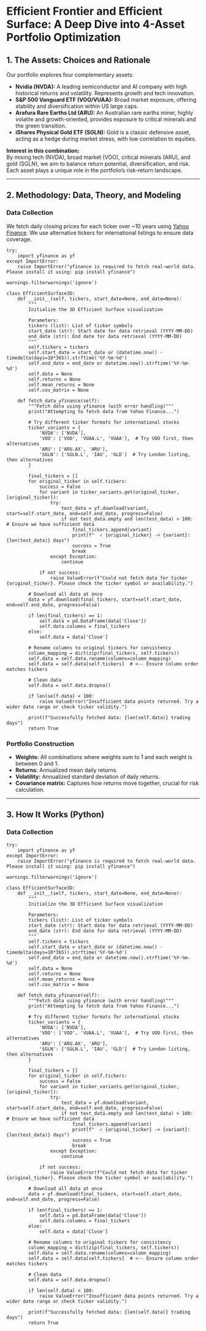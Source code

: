 # Efficient Frontier and Efficient Surface: A Deep Dive into 4-Asset Portfolio Optimization

## 1. The Assets: Choices and Rationale

Our portfolio explores four complementary assets:

- **Nvidia (NVDA):** A leading semiconductor and AI company with high historical returns and volatility. Represents growth and tech innovation.
- **S&P 500 Vanguard ETF (VOO/VUAA):** Broad market exposure, offering stability and diversification within US large caps.
- **Arafura Rare Earths Ltd (ARU):** An Australian rare earths miner, highly volatile and growth-oriented, provides exposure to critical minerals and the green transition.
- **iShares Physical Gold ETF (SGLN):** Gold is a classic defensive asset, acting as a hedge during market stress, with low correlation to equities.

**Interest in this combination:**  
By mixing tech (NVDA), broad market (VOO), critical minerals (ARU), and gold (SGLN), we aim to balance return potential, diversification, and risk. Each asset plays a unique role in the portfolio’s risk-return landscape.

---

## 2. Methodology: Data, Theory, and Modeling

### Data Collection

We fetch daily closing prices for each ticker over ~10 years using [Yahoo Finance](https://finance.yahoo.com/). We use alternative tickers for international listings to ensure data coverage.

```{r}
try:
    import yfinance as yf
except ImportError:
    raise ImportError("yfinance is required to fetch real-world data. Please install it using: pip install yfinance")

warnings.filterwarnings('ignore')

class EfficientSurface3D:
    def __init__(self, tickers, start_date=None, end_date=None):
        """
        Initialize the 3D Efficient Surface visualization
        
        Parameters:
        tickers (list): List of ticker symbols
        start_date (str): Start date for data retrieval (YYYY-MM-DD)
        end_date (str): End date for data retrieval (YYYY-MM-DD)
        """
        self.tickers = tickers
        self.start_date = start_date or (datetime.now() - timedelta(days=10*365)).strftime('%Y-%m-%d')
        self.end_date = end_date or datetime.now().strftime('%Y-%m-%d')
        self.data = None
        self.returns = None
        self.mean_returns = None
        self.cov_matrix = None
        
    def fetch_data_yfinance(self):
        """Fetch data using yfinance (with error handling)"""
        print("Attempting to fetch data from Yahoo Finance...")
        
        # Try different ticker formats for international stocks
        ticker_variants = {
            'NVDA': ['NVDA'],
            'VOO': ['VOO', 'VUAA.L', 'VUAA'],  # Try VOO first, then alternatives
            'ARU': ['ARU.AX', 'ARU'],
            'SGLN': ['SGLN.L', 'IAU', 'GLD']  # Try London listing, then alternatives
        }
        
        final_tickers = []
        for original_ticker in self.tickers:
            success = False
            for variant in ticker_variants.get(original_ticker, [original_ticker]):
                try:
                    test_data = yf.download(variant, start=self.start_date, end=self.end_date, progress=False)
                    if not test_data.empty and len(test_data) > 100:  # Ensure we have sufficient data
                        final_tickers.append(variant)
                        print(f"  ✓ {original_ticker} -> {variant}: {len(test_data)} days")
                        success = True
                        break
                except Exception:
                    continue
            
            if not success:
                raise ValueError(f"Could not fetch data for ticker {original_ticker}. Please check the ticker symbol or availability.")
        
        # Download all data at once
        data = yf.download(final_tickers, start=self.start_date, end=self.end_date, progress=False)
        
        if len(final_tickers) == 1:
            self.data = pd.DataFrame(data['Close'])
            self.data.columns = final_tickers
        else:
            self.data = data['Close']
            
        # Rename columns to original tickers for consistency
        column_mapping = dict(zip(final_tickers, self.tickers))
        self.data = self.data.rename(columns=column_mapping)
        self.data = self.data[self.tickers]  # <-- Ensure column order matches tickers
        
        # Clean data
        self.data = self.data.dropna()
        
        if len(self.data) < 100:
            raise ValueError("Insufficient data points returned. Try a wider date range or check ticker validity.")
            
        print(f"Successfully fetched data: {len(self.data)} trading days")
        return True
```

### Portfolio Construction

- **Weights:** All combinations where weights sum to 1 and each weight is between 0 and 1.
- **Returns:** Annualized mean daily returns.
- **Volatility:** Annualized standard deviation of daily returns.
- **Covariance matrix:** Captures how returns move together, crucial for risk calculation.

---

## 3. How It Works (Python)


### Data Collection

```{r}
try:
    import yfinance as yf
except ImportError:
    raise ImportError("yfinance is required to fetch real-world data. Please install it using: pip install yfinance")

warnings.filterwarnings('ignore')

class EfficientSurface3D:
    def __init__(self, tickers, start_date=None, end_date=None):
        """
        Initialize the 3D Efficient Surface visualization
        
        Parameters:
        tickers (list): List of ticker symbols
        start_date (str): Start date for data retrieval (YYYY-MM-DD)
        end_date (str): End date for data retrieval (YYYY-MM-DD)
        """
        self.tickers = tickers
        self.start_date = start_date or (datetime.now() - timedelta(days=10*365)).strftime('%Y-%m-%d')
        self.end_date = end_date or datetime.now().strftime('%Y-%m-%d')
        self.data = None
        self.returns = None
        self.mean_returns = None
        self.cov_matrix = None
        
    def fetch_data_yfinance(self):
        """Fetch data using yfinance (with error handling)"""
        print("Attempting to fetch data from Yahoo Finance...")
        
        # Try different ticker formats for international stocks
        ticker_variants = {
            'NVDA': ['NVDA'],
            'VOO': ['VOO', 'VUAA.L', 'VUAA'],  # Try VOO first, then alternatives
            'ARU': ['ARU.AX', 'ARU'],
            'SGLN': ['SGLN.L', 'IAU', 'GLD']  # Try London listing, then alternatives
        }
        
        final_tickers = []
        for original_ticker in self.tickers:
            success = False
            for variant in ticker_variants.get(original_ticker, [original_ticker]):
                try:
                    test_data = yf.download(variant, start=self.start_date, end=self.end_date, progress=False)
                    if not test_data.empty and len(test_data) > 100:  # Ensure we have sufficient data
                        final_tickers.append(variant)
                        print(f"  ✓ {original_ticker} -> {variant}: {len(test_data)} days")
                        success = True
                        break
                except Exception:
                    continue
            
            if not success:
                raise ValueError(f"Could not fetch data for ticker {original_ticker}. Please check the ticker symbol or availability.")
        
        # Download all data at once
        data = yf.download(final_tickers, start=self.start_date, end=self.end_date, progress=False)
        
        if len(final_tickers) == 1:
            self.data = pd.DataFrame(data['Close'])
            self.data.columns = final_tickers
        else:
            self.data = data['Close']
            
        # Rename columns to original tickers for consistency
        column_mapping = dict(zip(final_tickers, self.tickers))
        self.data = self.data.rename(columns=column_mapping)
        self.data = self.data[self.tickers]  # <-- Ensure column order matches tickers
        
        # Clean data
        self.data = self.data.dropna()
        
        if len(self.data) < 100:
            raise ValueError("Insufficient data points returned. Try a wider date range or check ticker validity.")
            
        print(f"Successfully fetched data: {len(self.data)} trading days")
        return True
```

### 
